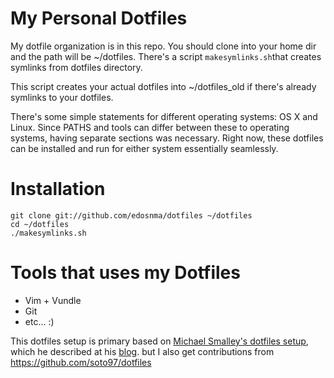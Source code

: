 # My Personal Dotfiles

My dotfile organization is in this repo. You should clone into your home dir and the path will be ~/dotfiles. There's a script `makesymlinks.sh`that creates symlinks from dotfiles directory.

This script creates your actual dotfiles into ~/dotfiles_old if there's already symlinks to your dotfiles.

There's some simple statements for different operating systems: OS X and Linux. Since PATHS and tools can differ between these to operating systems, having separate sections was necessary. Right now, these dotfiles can be installed and run for either system essentially seamlessly.

# Installation

```
git clone git://github.com/edosnma/dotfiles ~/dotfiles
cd ~/dotfiles
./makesymlinks.sh
```

# Tools that uses my Dotfiles

- Vim + Vundle
- Git
- etc... :)


This dotfiles setup is primary based on [Michael Smalley's dotfiles setup](https://github.com/michaeljsmalley/dotfiles), which he described at his [blog](http://blog.smalleycreative.com/tutorials/using-git-and-github-to-manage-your-dotfiles/). but I also get contributions from https://github.com/soto97/dotfiles





